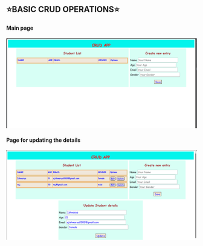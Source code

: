 ## ⭐BASIC CRUD OPERATIONS⭐

#### Main page
<img src = "images/1.png" > <br>

#### Page for updating the details
<img src = "images/2.png" > <br>
